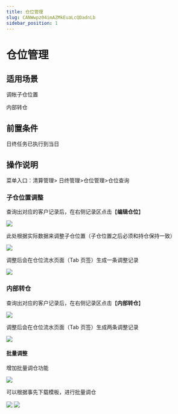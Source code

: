 ```yaml
---
title: 仓位管理
slug: CANWwpz04imAZMkEuaLcQDadnLb
sidebar_position: 1
---
```



# 仓位管理

## 适用场景

调帐子仓位置

内部转仓

## 前置条件

日终任务已执行到当日

## 操作说明

菜单入口：清算管理&gt; 日终管理&gt;仓位管理&gt;仓位查询

### 子仓位置调整

查询出对应的客户记录后，在右侧记录区点击【**编辑仓位**】

<img src="/assets/ABnvbW4oSo44JfxOi8ccz1i8nh6.png" src-width="2924" src-height="1546" align="center"/>

此处根据实际数据来调整子仓位置（子仓位置之后必须和持仓保持一致）

<img src="/assets/CD7Sb3xRloKFayxynqdcNI33nhW.png" src-width="2914" src-height="1538" align="center"/>

调整后会在仓位流水页面（Tab 页签）生成一条调整记录

<img src="/assets/KClvbr5Z3oIJQNxOdyvcyDdxney.png" src-width="2892" src-height="1022" align="center"/>

### 内部转仓

查询出对应的客户记录后，在右侧记录区点击【**内部转仓**】

<img src="/assets/MzN5b8JzaoWkuxxGeXucKiYqn2b.png" src-width="2920" src-height="1548" align="center"/>

调整后会在仓位流水页面（Tab 页签）生成两条调整记录

<img src="/assets/NtD4bRnAQoB5LmxpecZcombDn7b.png" src-width="2922" src-height="1236" align="center"/>

#### 批量调整

增加批量调仓功能

<img src="/assets/DQ8GbVm3bozTpcx3rlNcgO88nBc.png" src-width="2926" src-height="1554" align="center"/>

可以根据事先下载模板，进行批量调仓

<img src="/assets/SwpabCev4oFTOwxZoVMcS7d2nbh.png" src-width="2052" src-height="640" align="center"/>

<img src="/assets/BNx5bzcQioTFgHxgmLhcD6BenLe.png" src-width="2926" src-height="1556" align="center"/>

